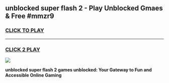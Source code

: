 
## unblocked super flash 2 - Play Unblocked Gmaes & Free #mmzr9
<h3>
<a href="https://news.freeplayer.one?title=unblocked_super_flash_2&ref=03M">CLICK TO PLAY</a></h3>
<hr>

<h3>
<a href="https://news.freeplayer.one?title=unblocked_super_flash_2&ref=03M">CLICK 2 PLAY</a>
  
</h3>

<a href="https://news.freeplayer.one?title=unblocked_super_flash_2&ref=03M"><img src="https://clearcache.store/games.png"></a>


**unblocked super flash 2 games unblocked: Your Gateway to Fun and Accessible Online Gaming**
